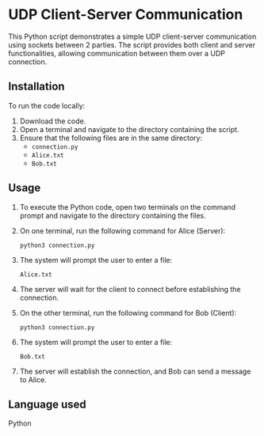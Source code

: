 # UDP Client-Server Communication

This Python script demonstrates a simple UDP client-server communication using sockets between 2 parties. The script provides both client and server functionalities, allowing communication between them over a UDP connection.

## Installation

To run the code locally:

1. Download the code.
2. Open a terminal and navigate to the directory containing the script.
3. Ensure that the following files are in the same directory:
   - `connection.py`
   - `Alice.txt`
   - `Bob.txt`

## Usage

1. To execute the Python code, open two terminals on the command prompt and navigate to the directory containing the files.

2. On one terminal, run the following command for Alice (Server):
    ```
    python3 connection.py
    ```

3. The system will prompt the user to enter a file: 
    ```
    Alice.txt
    ```

5. The server will wait for the client to connect before establishing the connection.

6. On the other terminal, run the following command for Bob (Client):
    ```
    python3 connection.py
    ```

7. The system will prompt the user to enter a file:
    ```
    Bob.txt
    ```

8. The server will establish the connection, and Bob can send a message to Alice.

## Language used

Python
